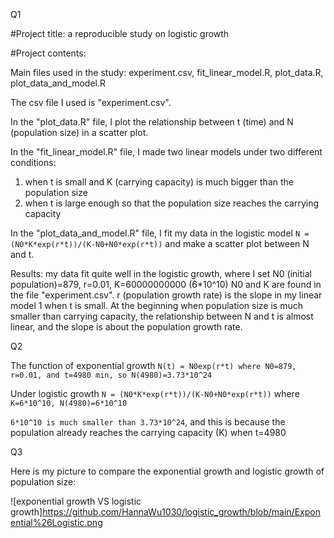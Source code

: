 Q1

#Project title: a reproducible study on logistic growth

#Project contents:

Main files used in the study: experiment.csv, fit_linear_model.R, plot_data.R, plot_data_and_model.R

The csv file I used is "experiment.csv".

In the "plot_data.R" file, I plot the relationship between t (time) and N (population size) in a scatter plot.

In the "fit_linear_model.R" file, I made two linear models under two different conditions:
1) when t is small and K (carrying capacity) is much bigger than the population size
2) when t is large enough so that the population size reaches the carrying capacity

In the "plot_data_and_model.R" file, I fit my data in the logistic model `N = (N0*K*exp(r*t))/(K-N0+N0*exp(r*t))` and make a scatter plot between N and t.

Results: my data fit quite well in the logistic growth, where I set N0 (initial population)=879, r=0.01, K=60000000000 (6*10^10)
N0 and K are found in the file "experiment.csv". r (population growth rate) is the slope in my linear model 1 when t is small. At the beginning when population size is much smaller than carrying capacity, the relationship between N and t is almost linear, and the slope is about the population growth rate.

Q2

The function of exponential growth `N(t) = N0exp(r*t) where N0=879, r=0.01, and t=4980 min, so N(4980)=3.73*10^24`

Under logistic growth `N = (N0*K*exp(r*t))/(K-N0+N0*exp(r*t))` where `K=6*10^10, N(4980)=6*10^10`

`6*10^10 is much smaller than 3.73*10^24`, and this is because the population already reaches the carrying capacity (K) when t=4980

Q3

Here is my picture to compare the exponential growth and logistic growth of population size:

![exponential growth VS logistic growth]https://github.com/HannaWu1030/logistic_growth/blob/main/Exponential%26Logistic.png



